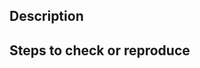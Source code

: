 ## Description
<!-- Detailed description of the issue -->

## Steps to check or reproduce
<!-- Text description or code example (written code / JSFiddle link / etc.) -->